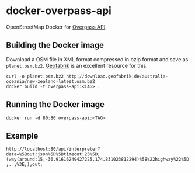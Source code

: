 # docker-overpass-api

OpenStreetMap Docker for [Overpass API](http://wiki.openstreetmap.org/wiki/Overpass_API).

## Building the Docker image

Download a OSM file in XML format compressed in bzip format and save as `planet.osm.bz2`. [Geofabrik](http://download.geofabrik.de/) is an excellent resource for this.

```
curl -o planet.osm.bz2 http://download.geofabrik.de/australia-oceania/new-zealand-latest.osm.bz2
docker build -t overpass-api:<TAG> .
```

## Running the Docker image

`docker run -d 80:80 overpass-api:<TAG>`

## Example

`http://localhost:80/api/interpreter?data=%5Bout:json%5D%5Btimeout:25%5D;(way(around:15,-36.91616249427225,174.831023812294)%5B%22highway%22%5D;._;%3E;);out;`